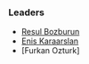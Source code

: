 ### Leaders
* [Resul Bozburun](mailto:resul.bozburun@owasp.org)
* [Enis Karaarslan](mailto:enis.karaarslan@owasp.org)
* [Furkan Ozturk]
